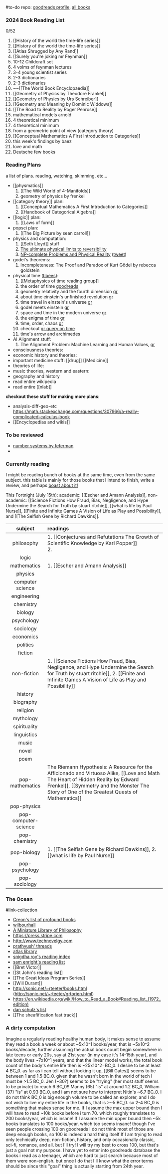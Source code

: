 #to-do 
repo: [goodreads profile](https://goodreads.com/XinYaanZyoy), [all books](https://www.goodreads.com/review/list/75836811-parth-patel?shelf=%23ALL%23) 

### 2024 Book Reading List
0/52
1. [[History of the world the time-life series]]  
25. [[History of the world the time-life series]]
26. [[Atlas Shrugged by Any Rand]]
27. [[Surely you're joking mr Feynman]]
28. 10-12 Childcraft set
29. 4 volms of feynman lectures
30. 3-4 young scientist series
31. 2-3 dictionaries
33. 2-3 dictionaries 
34. ~~[[The World Book Encyclopaedia]]
35. [[Geometry of Physics by Theodore Frankel]]
36. [[Geometry of Physics by Urs Schreiber]]
37. [[Geometry and Meaning by Dominic Widdows]]
38. [[The Road to Reality by Roger Penrose]]
39. mathematical models arnold
40. 4 theoretical minimum
43. 4 theoretical minimum
44. from a geometric point of view (category theory)
45. [[Conceptual Mathematics A First Introduction to Categories]]
46. this week's findings by baez
47. love and math
48. Deutsche few books

### Reading Plans
a list of plans. reading, watching, skimming, etc...

- [[physmatics]]
	1. [[The Wild World of 4-Manifolds]]
	2. geometry of physics by frenkel
- [[category theory]] plan:
	1. [[Conceptual Mathematics A First Introduction to Categories]]
	2. [[Handbook of Categorical Algebra]]
- [[logic]] plan:
	1. [[Laws of form]]
- popsci plan:
	1. [[The Big Picture by sean carroll]]
- physics and computation:
	1. [[Seth Lloyd]] stuff
	2. [The ultimate physical limits to reversibility](https://arxiv.org/abs/1604.03208)
	3. [NP-complete Problems and Physical Reality](https://arxiv.org/abs/quant-ph/0502072) ([tweet](https://twitter.com/littmath/status/1608504713653149696))
- godel's theorems:
	1. Incompleteness: The Proof and Paradox of Kurt Gödel by rebecca goldstein
- physical time ([tibees](https://www.youtube.com/watch?v=sRDZK4DPhdM)):
	1. [[Metaphysics of time reading group]]
	2. the order of time [goodreads](https://www.goodreads.com/book/show/36442813-the-order-of-time?ref=nav_sb_ss_1_18)
	3. geometry relativity and the fourth dimension [gr](https://www.goodreads.com/book/show/274063.Geometry_Relativity_and_the_Fourth_Dimension)
	4. about time einstein's unfinished revolution [gr](https://www.goodreads.com/book/show/298252.About_Time)
	5. time travel in einstein's universe [gr](https://www.goodreads.com/book/show/98591.Time_Travel_in_Einstein_s_Universe)
	6. godel meets einstein [gr](https://www.goodreads.com/book/show/208292.Godel_Meets_Einstein_)
	7. space and time in the modern universe [gr](https://www.goodreads.com/book/show/1446223.Space_and_Time_in_the_Modern_Universe)
	8. the enigma of time [gr](https://www.goodreads.com/book/show/4983586-the-enigma-of-time)
	9. time, order, chaos [gr](https://www.goodreads.com/book/show/2525892.Time_Order_Chaos)
	10. checkout [gr query on time](https://www.goodreads.com/review/list/75836811-parth-patel?utf8=%E2%9C%93&search%5Bquery%5D=time)
	11. time's arrow and archimedes
- AI Alignment stuff:
	1. The Alignment Problem: Machine Learning and Human Values, [gr](https://www.goodreads.com/book/show/50489349-the-alignment-problem)
- consciousness theories:
- economic history and theories:
- important medicine stuff: [[drug]] [[Medicine]]
- theories of life:
- music theories, western and eastern:
- geography and history
- read entire wikipedia
- read entire [[nlab]] 

**checkout these stuff for making more plans**:
- analysis-diff-geo-etc https://math.stackexchange.com/questions/307966/a-really-complicated-calculus-book
- [[Encyclopedias and wikis]]

### To be reviewed
- [number systems by feferman](https://www.goodreads.com/book/show/50173418-the-number-systems)
- 

### Currently reading
I might be reading bunch of books at the same time, even from the same subject. this table is mainly for those books that I intend to finish, write a review, and perhaps [boast about it!](https://www.goodreads.com/quotes/2499-there-are-two-motives-for-reading-a-book-one-that) 

This Fortnight (July 15th): academic: [[Escher and Amann Analysis]], non-academic: [[Science Fictions How Fraud, Bias, Negligence, and Hype Undermine the Search for Truth by stuart ritchie]], [[what is life by Paul Nurse]], [[Finite and Infinite Games A Vision of Life as Play and Possibility]], and [[The Selfish Gene by Richard Dawkins]].

| subject | readings |
| :--: | :--- |
| philosophy | 1. [[Conjectures and Refutations The Growth of Scientific Knowledge by Karl Popper]] <br>2.  |
| logic |  |
| mathematics | 1. [[Escher and Amann Analysis]] |
| physics |  |
| computer science |  |
| engineering |  |
| chemistry |  |
| biology |  |
| psychology |  |
| sociology |  |
| economics |  |
| politics |  |
| fiction |  |
| non-fiction | 1. [[Science Fictions How Fraud, Bias, Negligence, and Hype Undermine the Search for Truth by stuart ritchie]], 2. [[Finite and Infinite Games A Vision of Life as Play and Possibility]] |
| history |  |
| biography |  |
| religion |  |
| mythology |  |
| spirituality |  |
| linguistics |  |
| music |  |
| novel |  |
| poem |  |
| pop-mathematics | The Riemann Hypothesis: A Resource for the Afficionado and Virtuoso Alike, [[Love and Math The Heart of Hidden Reality by Edward Frenkel]], [[Symmetry and the Monster The Story of One of the Greatest Quests of Mathematics]] |
| pop-physics |  |
| pop-computer-science |  |
| pop-chemistry |  |
| pop-biology | 1. [[The Selfish Gene by Richard Dawkins]], 2. [[what is life by Paul Nurse]] |
| pop-psychology |  |
| pop-sociology |  |


### The Ocean
#link-collection 
- [Creon's list of profound books](https://docs.google.com/document/d/1ScT4mRP03zJVAYtKk3JQ1ty456P5cXJbbyzV_mWvT-c/) 
- [wilbourhall](https://www.wilbourhall.org) 
- [A Miniature Library of Philosophy](https://www.marxists.org/reference/subject/philosophy/front_pg.htm) 
- https://press.stripe.com
- http://www.technovelgy.com
- [prathyush' threads](https://twitter.com/prathyvsh/status/1288176143221350400) 
- [atlas library](https://atlasfellowship.notion.site/Atlas-Library-af2b3a58670c4b4d8c49856c10e8594f) 
- [snigdha roy's reading index](https://snigdharoy.com/reading) 
- [sam enright's reading list](https://samenright.com/reading-list/) 
- [[Bret Victor]]
- [[St John's reading list]] 
- [[The Great Ideas Program Series]]
- [[Will Durant]] 
- http://sonic.net/~rteeter/books.html (http://sonic.net/~rteeter/grtorien.html)
- https://en.wikipedia.org/wiki/How_to_Read_a_Book#Reading_list_(1972_edition)
- [dan schulz's list](https://www.danschulz.net/books/) 
- [[The sheafification fast track]]

### A dirty computation
Imagine a regularly reading healthy human body, it makes sense to assume they read a book a week or about ~5x10^1 books/year, that is ~5x10^2 books/decade, further assuming the actual book count begin somewhere in late teens or early 20s, say at 21st year (in my case it's 14-15th year), and the body lives ~7x10^1 years, and that the linear model works, the total book count of the body's entire life then is ~25x10^2=BC_0. 
I desire to be at least 4 BC_0. as far as i can tell without looking it up, [[Bill Gates]] seems to be between 1 and 1.5 BC_0. given that he wasn't born in the world of tech I must be >1.5 BC_0. Jen (~30?) seems to be "trying" (her most stuff seems to be private) to reach 6 BC_0!! Manny (65) "is" at around 1.2 BC_0, William (37) "is" at 0.93 BC_0, and i am not sure how to interpret Nitin's ~6.7 BC_0.
I do not think BC_0 is big enough volume to be called an explorer, and I do not wish to live my entire life in the books, that is >~5 BC_0. so 2-4 BC_0 is something that makes sense for me. If I assume the max upper bound then I will have to read ~10k books before i turn 70. which roughly translates to 200 books/year, which is insane! If I assume the min upper bound then ~5k books translates to 100 books/year. which too seems insane! though I've seen people crossing 100 on goodreads I do not think most of those are deep enough books, so 100 is indeed a hard thing itself If I am trying to read only technically deep, non-fiction, history, and only occasionally classic, sci-fi, romance, and all. but I'll try! I will try my best to cross 100, but that's just a goal not my purpose.
I have yet to enter into goodreads database the books i read as a teenager, which are hard to just search because most of them were non-english. but once I do that I'll know what the error terms should be since this "goal" thing is actually starting from 24th year.